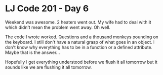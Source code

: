 # LJ Code 201 - Day 6

Weekend was awesome. 2 heaters went out. My wife had to deal with it which didn't mean the problem went away. Oh well.

The code I wrote worked. Questions and a thousand monkeys pounding on the keyboard. I still don't have a natural grasp of what goes in an object. I don't know why everything has to be in a function or a defined attribute. Maybe that is the answer...

Hopefully I get everything understood before we flush it all tomorrow but it sounds like we are flushing it all tomorrow.
